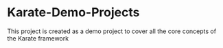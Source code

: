 # Karate-Demo-Projects
This project is created as a demo project to cover all the core concepts of the Karate framework
